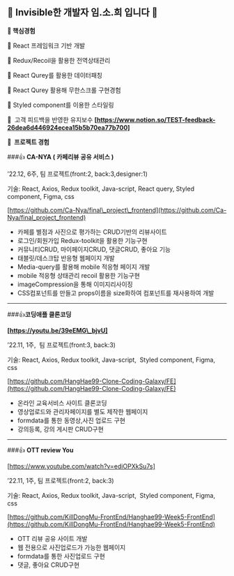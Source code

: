 ## **🫡 Invisible한 개발자 임.소.희 입니다 🐰**

**🙏 핵심경험**                

💫 React 프레임워크 기반 개발

💫 Redux/Recoil을 활용한 전역상태관리

💫 React Qurey를 활용한 데이터패칭

💫 React Qurey 활용해 무한스크롤 구현경험

💫 Styled component를 이용한 스타일링

💫  고객 피드백을 반영한 유지보수
**[https://www.notion.so/TEST-feedback-26dea6d446924ecea15b5b70ea77b700]**




**🙏  프로젝트 경험**                      

###👍 **CA-NYA ( 카페리뷰 공유 서비스 )**

’22.12, 6주, 팀 프로젝트(front:2, back:3,designer:1)

기술: React, Axios, Redux toolkit, Java-script, React query, Styled component, Figma, css

[https://github.com/Ca-Nya/final\_project\_frontend](https://github.com/Ca-Nya/final_project_frontend)

-   카페를 별점과 사진으로 평가하는 CRUD기반의 리뷰사이트 
-   로그인/회원가입 Redux-toolkit을 활용한 기능구현 
-   커뮤니티CRUD, 마이페이지CRUD, 댓글CRUD, 좋아요 기능 
-   태블릿/데스크탑 반응형 웹페이지 개발
-   Media-query를 활용해 mobile 적응형 페이지 개발
-   mobile 적응형 상태관리 recoil 활용한 기능구현
-   imageCompression을 통해 이미지리사이징
-   CSS컴포넌트를 만들고 props이름을 size화하여 컴포넌트를 재사용하여 개발 

---

###👍**코딩애플 클론코딩**

**[https://youtu.be/39eEMG\_bjvU]**                  

’22.11, 1주,  팀 프로젝트(front:3, back:3)

기술: React, Axios, Redux toolkit, Java-script,  Styled component, Figma, css

[https://github.com/HangHae99-Clone-Coding-Galaxy/FE](https://github.com/HangHae99-Clone-Coding-Galaxy/FE)

-   온라인 교육서비스 사이트 클론코딩
-   영상업로드와 관리자페이지를 별도 제작한 웹페이지
-   formdata를 통한 동영상,사진 업로드 구현
-   강의등록, 강의 게시판 CRUD구현

---

###👍 **OTT review You** 

[https://www.youtube.com/watch?v=ediOPXkSu7s]


’22.11, 1주, 팀 프로젝트(front:2, back:3)

기술: React, Axios, Redux toolkit, Java-script,  Styled component, Figma, css

[https://github.com/KillDongMu-FrontEnd/Hanghae99-Week5-FrontEnd](https://github.com/KillDongMu-FrontEnd/Hanghae99-Week5-FrontEnd)

-   OTT 리뷰 공유 사이트 개발
-   웹 전용으로 사진업로드가 가능한 웹페이지  
-   formdata를 통한 사진업로드 구현
-   댓글, 좋아요 CRUD구현
